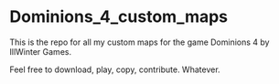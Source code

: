 # Dominions_4_custom_maps
This is the repo for all my custom maps for the game Dominions 4 by IllWinter Games.

Feel free to download, play, copy, contribute. Whatever.
